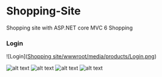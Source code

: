 # Shopping-Site
Shopping site with ASP.NET core MVC 6
Shopping
### Login
![Login]([Shopping site/wwwroot/media/products/Login.png](https://github.com/Hany-kelany/Shopping-Site/blob/main/Shopping%20site/wwwroot/media/products/Login.png))


![alt text](myimage.png)
![alt text](myimage.png)
![alt text](myimage.png)
![alt text](myimage.png)

